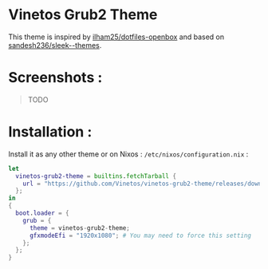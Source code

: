 # Vinetos Grub2 Theme

This theme is inspired by [ilham25/dotfiles-openbox](https://github.com/ilham25/dotfiles-openbox/) and based on [sandesh236/sleek--themes](https://github.com/sandesh236/sleek--themes).

# Screenshots :

> TODO

# Installation :

Install it as any other theme or on Nixos :
`/etc/nixos/configuration.nix` :

```nix
let
  vinetos-grub2-theme = builtins.fetchTarball {
    url = "https://github.com/Vinetos/vinetos-grub2-theme/releases/download/v0.0.1/vinetos-grub2-theme.tar.gz";
  };
in
{
  boot.loader = {
    grub = {
      theme = vinetos-grub2-theme;
      gfxmodeEfi = "1920x1080"; # You may need to force this setting
    };
  };
}
```
